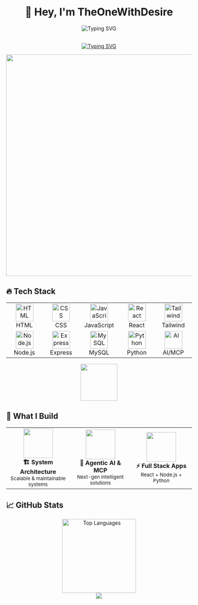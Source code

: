 <div align="center">
  
# 👋 Hey, I'm TheOneWithDesire

<img src="https://readme-typing-svg.herokuapp.com?font=JetBrains+Mono&weight=600&size=24&duration=1500&pause=500&color=8B5CF6&center=true&vCenter=true&width=650&lines=🎓+Computer+Engineering+Graduate;🚀+Full+Stack+Developer;🤖+AI+%26+MCP+Enthusiast;⚡+20x+Productivity+Boost" alt="Typing SVG" />

</div>

<br>

<div align="center">
  
[![Typing SVG](https://readme-typing-svg.herokuapp.com?font=JetBrains+Mono&weight=500&size=18&duration=2000&pause=800&color=A855F7&center=true&vCenter=true&width=800&lines=const+developer+%3D+%7B+name%3A+%22TheOneWithDesire%22%2C+degree%3A+%22Computer+Engineering%22+%7D;Building+scalable+systems+%26+intelligent+AI+solutions;Python+is+my+utility+for+everything+%F0%9F%90%8D;Boosting+productivity+20x+with+AI+automation+%E2%9A%A1)](https://git.io/typing-svg)

</div>

<div align="center">
  <img width="600" src="https://user-images.githubusercontent.com/74038190/212284100-561aa473-3905-4a80-b561-0d28506553ee.gif">
</div>

## 🔥 Tech Stack

<div align="center">
  <table>
    <tr>
      <td align="center" width="96">
        <img src="https://skillicons.dev/icons?i=html" width="48" height="48" alt="HTML" />
        <br>HTML
      </td>
      <td align="center" width="96">
        <img src="https://skillicons.dev/icons?i=css" width="48" height="48" alt="CSS" />
        <br>CSS
      </td>
      <td align="center" width="96">
        <img src="https://skillicons.dev/icons?i=js" width="48" height="48" alt="JavaScript" />
        <br>JavaScript
      </td>
      <td align="center" width="96">
        <img src="https://skillicons.dev/icons?i=react" width="48" height="48" alt="React" />
        <br>React
      </td>
      <td align="center" width="96">
        <img src="https://skillicons.dev/icons?i=tailwind" width="48" height="48" alt="Tailwind" />
        <br>Tailwind
      </td>
    </tr>
    <tr>
      <td align="center" width="96">
        <img src="https://skillicons.dev/icons?i=nodejs" width="48" height="48" alt="Node.js" />
        <br>Node.js
      </td>
      <td align="center" width="96">
        <img src="https://skillicons.dev/icons?i=express" width="48" height="48" alt="Express" />
        <br>Express
      </td>
      <td align="center" width="96">
        <img src="https://skillicons.dev/icons?i=mysql" width="48" height="48" alt="MySQL" />
        <br>MySQL
      </td>
      <td align="center" width="96">
        <img src="https://skillicons.dev/icons?i=python" width="48" height="48" alt="Python" />
        <br>Python
      </td>
      <td align="center" width="96">
        <img src="https://user-images.githubusercontent.com/74038190/212257467-871d32b7-e401-42e8-a166-fcfd7baa4c6b.gif" width="48" height="48" alt="AI" />
        <br>AI/MCP
      </td>
    </tr>
  </table>
</div>

<div align="center">
  <img src="https://user-images.githubusercontent.com/74038190/212284087-bbe7e430-757e-4901-90bf-4cd2ce3e1852.gif" width="100">
</div>

## 🎯 What I Build

<div align="center">
  <table>
    <tr>
      <td align="center" width="200">
        <img src="https://user-images.githubusercontent.com/74038190/219923809-b86dc415-a0c2-4a38-bc88-ad6cf06395a8.gif" width="80" height="80">
        <br><strong>🏗️ System Architecture</strong>
        <br><sub>Scalable & maintainable systems</sub>
      </td>
      <td align="center" width="200">
        <img src="https://user-images.githubusercontent.com/74038190/212257467-871d32b7-e401-42e8-a166-fcfd7baa4c6b.gif" width="80" height="80">
        <br><strong>🤖 Agentic AI & MCP</strong>
        <br><sub>Next-gen intelligent solutions</sub>
      </td>
      <td align="center" width="200">
        <img src="https://user-images.githubusercontent.com/74038190/219923823-bf1ce878-c6b8-4faa-be07-93e6b1006521.gif" width="80" height="80">
        <br><strong>⚡ Full Stack Apps</strong>
        <br><sub>React + Node.js + Python</sub>
      </td>
    </tr>
  </table>
</div>

## 📈 GitHub Stats

<div align="center">
  <img height="200" src="https://github-readme-stats.vercel.app/api/top-langs/?username=theonewithdesire&layout=donut&theme=dark&hide_border=true&bg_color=0D1117&title_color=8B5CF6&text_color=FFFFFF&langs_count=6" alt="Top Languages" />
</div>

<div align="center">
  <img src="https://capsule-render.vercel.app/api?type=waving&color=0:8B5CF6,50:A855F7,100:C084FC&height=120&section=footer"/>
</div>
